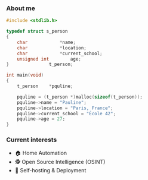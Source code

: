 ### About me

```c
#include <stdlib.h>

typedef struct s_person
{
	char			*name;
	char			*location;
	char			*current_school;
	unsigned int		age;
}				t_person;

int	main(void)
{
	t_person	*pquline;

	pquline = (t_person *)malloc(sizeof(t_person));
	pquline->name = "Pauline";
	pquline->location = "Paris, France";
	pquline->current_school = "École 42";
	pquline->age = 27;
}
```

### Current interests

- 🏠 Home Automation
- 🕵️ Open Source Intelligence (OSINT)
- 🚀 Self-hosting & Deployment

